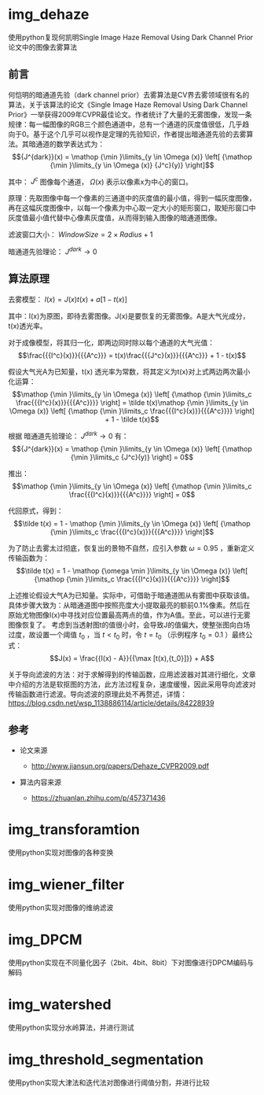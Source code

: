 # img_dehaze
使用python复现何凯明Single Image Haze Removal Using Dark Channel Prior论文中的图像去雾算法

## 前言
何恺明的暗通道先验（dark channel prior）去雾算法是CV界去雾领域很有名的算法，关于该算法的论文《Single Image Haze Removal Using Dark Channel Prior》一举获得2009年CVPR最佳论文。作者统计了大量的无雾图像，发现一条规律：每一幅图像的RGB三个颜色通道中，总有一个通道的灰度值很低，几乎趋向于0。基于这个几乎可以视作是定理的先验知识，作者提出暗通道先验的去雾算法。其暗通道的数学表达式为：
$${J^{dark}}(x) = \mathop {\min }\limits_{y \in \Omega (x)} \left[ {\mathop {\min }\limits_{y \in \Omega (x)} {J^c}(y)} \right]$$

其中：
$J^c$
图像每个通道，
$\Omega (x)$
表示以像素x为中心的窗口。

原理：先取图像中每一个像素的三通道中的灰度值的最小值，得到一幅灰度图像，再在这幅灰度图像中，以每一个像素为中心取一定大小的矩形窗口，取矩形窗口中灰度值最小值代替中心像素灰度值，从而得到输入图像的暗通道图像。

滤波窗口大小：
$WindowSize = 2 \times Radius + 1$

暗通道先验理论：
${J^{dark}} \to 0$

## 算法原理
去雾模型：
$I(x) = J(x)t(x) + a[1 - t(x)]$

其中：I(x)为原图，即待去雾图像。J(x)是要恢复的无雾图像。A是大气光成分，t(x)透光率。

对于成像模型，将其归一化，即两边同时除以每个通道的大气光值：
$$\frac{{{I^c}(x)}}{{{A^c}}} = t(x)\frac{{{J^c}(x)}}{{{A^c}}} + 1 - t(x)$$

假设大气光A为已知量，t(x) 透光率为常数，将其定义为t(x)对上式两边两次最小化运算：
$$\mathop {\min }\limits_{y \in \Omega (x)} \left[ {\mathop {\min }\limits_c \frac{{{I^c}(x)}}{{{A^c}}}} \right] = \tilde t(x)\mathop {\min }\limits_{y \in \Omega (x)} \left[ {\mathop {\min }\limits_c \frac{{{I^c}(x)}}{{{A^c}}}} \right] + 1 - \tilde t(x)$$

根据 暗通道先验理论：
${J^{dark}} \to 0$
有：
$${J^{dark}}(x) = \mathop {\min }\limits_{y \in \Omega (x)} \left[ {\mathop {\min }\limits_c {J^c}(y)} \right] = 0$$

推出：
$$\mathop {\min }\limits_{y \in \Omega (x)} \left[ {\mathop {\min }\limits_c \frac{{{I^c}(x)}}{{{A^c}}}} \right] = 0$$

代回原式，得到：
$$\tilde t(x) = 1 - \mathop {\min }\limits_{y \in \Omega (x)} \left[ {\mathop {\min }\limits_c \frac{{{I^c}(x)}}{{{A^c}}}} \right]$$

为了防止去雾太过彻底，恢复出的景物不自然，应引入参数
$\omega = 0.95$
，重新定义传输函数为：
$$\tilde t(x) = 1 - \mathop {\omega \min }\limits_{y \in \Omega (x)} \left[ {\mathop {\min }\limits_c \frac{{{I^c}(x)}}{{{A^c}}}} \right]$$

上述推论假设大气A为已知量。实际中，可借助于暗通道图从有雾图中获取该值。具体步骤大致为：从暗通道图中按照亮度大小提取最亮的额前0.1%像素。然后在原始尤物图像I(x)中寻找对应位置最高两点的值，作为A值。至此，可以进行无雾图像恢复了。
考虑到当透射图t的值很小时，会导致J的值偏大，使整张图向白场过度，故设置一个阈值
${t_0}$
，当
$t < {t_0}$
时，令
$t = {t_0}$
（示例程序
${t_0}=0.1$
）最终公式：
$$J(x) = \frac{{I(x) - A}}{{\max [t(x),{t_0}]}} + A$$

关于导向滤波的方法：对于求解得到的传输函数，应用滤波器对其进行细化，文章中介绍的方法是软抠图的方法，此方法过程复杂，速度缓慢，因此采用导向滤波对传输函数进行滤波。导向滤波的原理此处不再赘述，详情：https://blog.csdn.net/wsp_1138886114/article/details/84228939

## 参考
- 论文来源
  - http://www.jiansun.org/papers/Dehaze_CVPR2009.pdf

- 算法内容来源
  - https://zhuanlan.zhihu.com/p/457371436
  
# img_transforamtion
使用python实现对图像的各种变换

# img_wiener_filter
使用python实现对图像的维纳滤波

# img_DPCM
使用python实现在不同量化因子（2bit、4bit、8bit）下对图像进行DPCM编码与解码

# img_watershed
使用python实现分水岭算法，并进行测试

# img_threshold_segmentation
使用python实现大津法和迭代法对图像进行阈值分割，并进行比较
